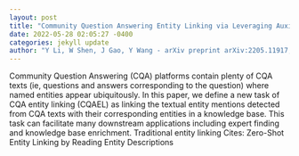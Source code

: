 ```yaml
--- 
layout: post 
title: "Community Question Answering Entity Linking via Leveraging Auxiliary Data" 
date: 2022-05-28 02:05:27 -0400 
categories: jekyll update 
author: "Y Li, W Shen, J Gao, Y Wang - arXiv preprint arXiv:2205.11917, 2022" 
--- 
```

Community Question Answering (CQA) platforms contain plenty of CQA texts (ie, questions and answers corresponding to the question) where named entities appear ubiquitously. In this paper, we define a new task of CQA entity linking (CQAEL) as linking the textual entity mentions detected from CQA texts with their corresponding entities in a knowledge base. This task can facilitate many downstream applications including expert finding and knowledge base enrichment. Traditional entity linking Cites: Zero-Shot Entity Linking by Reading Entity Descriptions